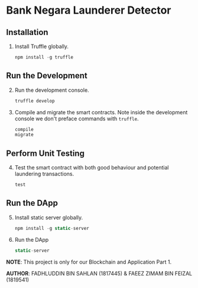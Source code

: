 # Bank Negara Launderer Detector


## Installation

1. Install Truffle globally.
    ```javascript
    npm install -g truffle
    ```

## Run the Development

2. Run the development console.
    ```javascript
    truffle develop
    ```

3. Compile and migrate the smart contracts. Note inside the development console we don't preface commands with `truffle`.
    ```javascript
    compile
    migrate
    ```

## Perform Unit Testing

4. Test the smart contract with both good behaviour and potential laundering transactions.
    ```javascript
    test
    ```

## Run the DApp

5. Install static server globally.
    ```javascript
    npm install -g static-server
    ```

6. Run the DApp
    ```javascript
    static-server
    ```
    
**NOTE**: This project is only for our Blockchain and Application Part 1.

**AUTHOR**: FADHLUDDIN BIN SAHLAN (1817445) & FAEEZ ZIMAM BIN FEIZAL (1819541)
